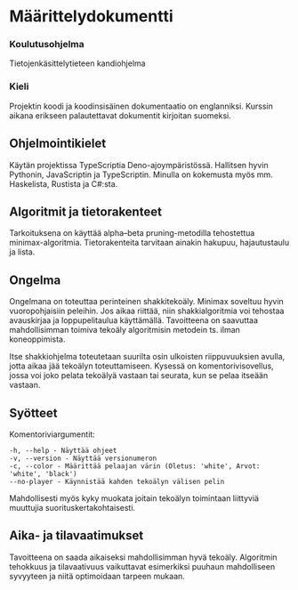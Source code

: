 # Määrittelydokumentti

### Koulutusohjelma

Tietojenkäsittelytieteen kandiohjelma

### Kieli

Projektin koodi ja koodinsisäinen dokumentaatio on englanniksi. Kurssin aikana
erikseen palautettavat dokumentit kirjoitan suomeksi.

## Ohjelmointikielet

Käytän projektissa TypeScriptia Deno-ajoympäristössä. Hallitsen hyvin Pythonin,
JavaScriptin ja TypeScriptin. Minulla on kokemusta myös mm. Haskelista, Rustista
ja C#:sta.

## Algoritmit ja tietorakenteet

Tarkoituksena on käyttää alpha–beta pruning-metodilla tehostettua
minimax-algoritmia. Tietorakenteita tarvitaan ainakin hakupuu, hajautustaulu ja
lista.

## Ongelma

Ongelmana on toteuttaa perinteinen shakkitekoäly. Minimax soveltuu hyvin
vuoropohjaisiin peleihin. Jos aikaa riittää, niin shakkialgoritmia voi tehostaa
avauskirjaa ja loppupelitaulua käyttämällä. Tavoitteena on saavuttaa
mahdollisimman toimiva tekoäly algoritmisin metodein ts. ilman koneoppimista.

Itse shakkiohjelma toteutetaan suurilta osin ulkoisten riippuvuuksien avulla,
jotta aikaa jää tekoälyn toteuttamiseen. Kysessä on komentorivisovellus, jossa
voi joko pelata tekoälyä vastaan tai seurata, kun se pelaa itseään vastaan.

## Syötteet

Komentoriviargumentit:

```
-h, --help - Näyttää ohjeet
-v, --version - Näyttää versionumeron
-c, --color - Määrittää pelaajan värin (Oletus: 'white', Arvot: 'white', 'black')
--no-player - Käynnistää kahden tekoälyn välisen pelin
```

Mahdollisesti myös kyky muokata joitain tekoälyn toimintaan liittyviä muuttujia
suorituskertakohtaisesti.

## Aika- ja tilavaatimukset

Tavoitteena on saada aikaiseksi mahdollisimman hyvä tekoäly. Algoritmin
tehokkuus ja tilavaativuus vaikuttavat esimerkiksi puuhaun mahdolliseen
syvyyteen ja niitä optimoidaan tarpeen mukaan.
